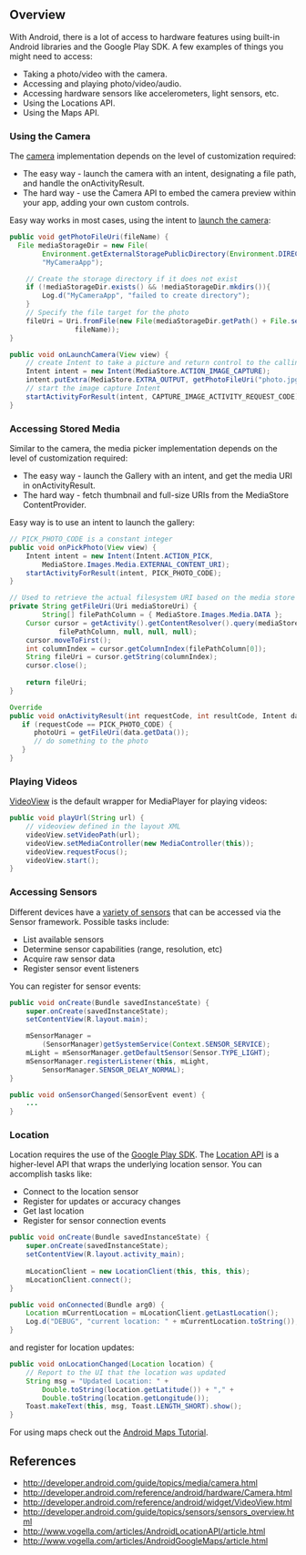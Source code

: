## Overview

With Android, there is a lot of access to hardware features using built-in Android libraries and the Google Play SDK. A few examples of things you might need to access:

 * Taking a photo/video with the camera.
 * Accessing and playing photo/video/audio.
 * Accessing hardware sensors like accelerometers, light sensors, etc.
 * Using the Locations API.
 * Using the Maps API.

### Using the Camera

The [camera](http://developer.android.com/guide/topics/media/camera.html) implementation depends on the level of customization required:

 * The easy way - launch the camera with an intent, designating a file path, and handle the onActivityResult.
 * The hard way - use the Camera API to embed the camera preview within your app, adding your own custom controls.

Easy way works in most cases, using the intent to [launch the camera](http://developer.android.com/guide/topics/media/camera.html):

```java
public void getPhotoFileUri(fileName) {
  File mediaStorageDir = new File(
        Environment.getExternalStoragePublicDirectory(Environment.DIRECTORY_PICTURES),
        "MyCameraApp");

    // Create the storage directory if it does not exist
    if (!mediaStorageDir.exists() && !mediaStorageDir.mkdirs()){
        Log.d("MyCameraApp", "failed to create directory");
    }
    // Specify the file target for the photo
    fileUri = Uri.fromFile(new File(mediaStorageDir.getPath() + File.separator +
		        fileName));
}

public void onLaunchCamera(View view) {
    // create Intent to take a picture and return control to the calling application
    Intent intent = new Intent(MediaStore.ACTION_IMAGE_CAPTURE);
    intent.putExtra(MediaStore.EXTRA_OUTPUT, getPhotoFileUri("photo.jpg")); // set the image file name
    // start the image capture Intent
    startActivityForResult(intent, CAPTURE_IMAGE_ACTIVITY_REQUEST_CODE);
}
```

### Accessing Stored Media

Similar to the camera, the media picker implementation depends on the level of customization required:

 * The easy way - launch the Gallery with an intent, and get the media URI in onActivityResult.
 * The hard way - fetch thumbnail and full-size URIs from the MediaStore ContentProvider.

Easy way is to use an intent to launch the gallery:

```java
// PICK_PHOTO_CODE is a constant integer
public void onPickPhoto(View view) {
    Intent intent = new Intent(Intent.ACTION_PICK,
        MediaStore.Images.Media.EXTERNAL_CONTENT_URI);
    startActivityForResult(intent, PICK_PHOTO_CODE);
}

// Used to retrieve the actual filesystem URI based on the media store result
private String getFileUri(Uri mediaStoreUri) {
		String[] filePathColumn = { MediaStore.Images.Media.DATA };
    Cursor cursor = getActivity().getContentResolver().query(mediaStoreUri,
            filePathColumn, null, null, null);
    cursor.moveToFirst();
    int columnIndex = cursor.getColumnIndex(filePathColumn[0]);
    String fileUri = cursor.getString(columnIndex);
    cursor.close();
    
    return fileUri;
}

Override
public void onActivityResult(int requestCode, int resultCode, Intent data) {
   if (requestCode == PICK_PHOTO_CODE) {
      photoUri = getFileUri(data.getData());
      // do something to the photo
   }
}
```

### Playing Videos

[VideoView](http://developer.android.com/reference/android/widget/VideoView.html) is the default wrapper for MediaPlayer for playing videos:

```java
public void playUrl(String url) {
    // videoview defined in the layout XML
    videoView.setVideoPath(url);
    videoView.setMediaController(new MediaController(this));       
    videoView.requestFocus();   
    videoView.start();
}
```

### Accessing Sensors

Different devices have a [variety of sensors](http://developer.android.com/guide/topics/sensors/sensors_overview.html) that can be accessed via the Sensor framework. Possible tasks include:

 * List available sensors
 * Determine sensor capabilities (range, resolution, etc)
 * Acquire raw sensor data
 * Register sensor event listeners

You can register for sensor events:

```java
public void onCreate(Bundle savedInstanceState) {
    super.onCreate(savedInstanceState);
    setContentView(R.layout.main);

    mSensorManager = 
        (SensorManager)getSystemService(Context.SENSOR_SERVICE);
    mLight = mSensorManager.getDefaultSensor(Sensor.TYPE_LIGHT);
    mSensorManager.registerListener(this, mLight,    
        SensorManager.SENSOR_DELAY_NORMAL);
}

public void onSensorChanged(SensorEvent event) {
    ...
}
```

### Location

Location requires the use of the [Google Play SDK](http://developer.android.com/google/play-services/setup.html). The [Location API](http://www.vogella.com/articles/AndroidLocationAPI/article.html) is a higher-level API that wraps the underlying location sensor. You can accomplish tasks like:

 * Connect to the location sensor
 * Register for updates or accuracy changes
 * Get last location
 * Register for sensor connection events

```java
public void onCreate(Bundle savedInstanceState) {
    super.onCreate(savedInstanceState);
    setContentView(R.layout.activity_main);
		
    mLocationClient = new LocationClient(this, this, this);
    mLocationClient.connect();
}

public void onConnected(Bundle arg0) {
    Location mCurrentLocation = mLocationClient.getLastLocation();
    Log.d("DEBUG", "current location: " + mCurrentLocation.toString());
}
```

and register for location updates:

```java
public void onLocationChanged(Location location) {
    // Report to the UI that the location was updated
    String msg = "Updated Location: " +
        Double.toString(location.getLatitude()) + "," +
        Double.toString(location.getLongitude());
    Toast.makeText(this, msg, Toast.LENGTH_SHORT).show();
}
```

For using maps check out the [Android Maps Tutorial](http://www.vogella.com/articles/AndroidGoogleMaps/article.html).

## References
 
 * <http://developer.android.com/guide/topics/media/camera.html>
 * <http://developer.android.com/reference/android/hardware/Camera.html> 
 * <http://developer.android.com/reference/android/widget/VideoView.html>
 * <http://developer.android.com/guide/topics/sensors/sensors_overview.html>
 * <http://www.vogella.com/articles/AndroidLocationAPI/article.html>
 * <http://www.vogella.com/articles/AndroidGoogleMaps/article.html>